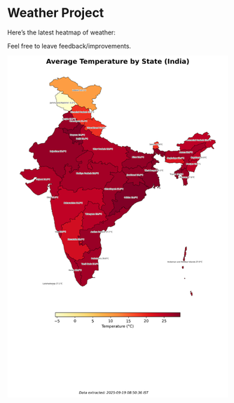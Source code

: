 # Weather Project

Here’s the latest heatmap of weather:

Feel free to leave feedback/improvements.

![India Heatmap](docs/assets/india_heatmap.png?v=CCCC06)
